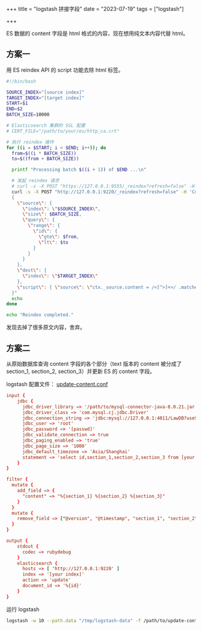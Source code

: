 +++
title = "logstash 拼接字段"
date = "2023-07-19"
tags = ["logstash"]

+++



ES 数据的 content 字段是 html 格式的内容，现在想用纯文本内容代替 html。




## 方案一

 用 ES reindex API 的 script 功能去除 html 标签。

```bash
#!/bin/bash

SOURCE_INDEX="[source index]"
TARGET_INDEX="[target index]"
START=$1
END=$2
BATCH_SIZE=10000

# Elasticsearch 集群的 SSL 配置
# CERT_FILE="/path/to/your/es/http_ca.crt"

# 执行 reindex 操作
for ((i = $START; i < $END; i++)); do
  from=$((i * BATCH_SIZE))
  to=$((from + BATCH_SIZE))

  printf "Processing batch $((i + 1)) of $END ...\n"

  # 发起 reindex 请求
  # curl -s -X POST "https://127.0.0.1:9555/_reindex?refresh=false" -H 'Content-Type: application/json' --cacert $CERT_FILE -u "elastic:[passwd]" -d "
  curl -s -X POST "http://127.0.0.1:9220/_reindex?refresh=false" -H 'Content-Type: application/json' -d "
  {
    \"source\": {
      \"index\": \"$SOURCE_INDEX\",
      \"size\": $BATCH_SIZE,
      \"query\": {
        \"range\": {
          \"id\": {
            \"gte\": $from,
            \"lt\": $to
          }
        }
      }
    },
    \"dest\": {
      \"index\": \"$TARGET_INDEX\"
    },
    \"script\": { \"source\": \"ctx._source.content = /<[^>]+>/ .matcher(ctx._source.content).replaceAll('')\" }
  }"
  echo
done

echo "Reindex completed."
```

发现去掉了很多原文内容，舍弃。



## 方案二

从原始数据库查询 content 字段的各个部分（text 版本的 content 被分成了 section_1, section_2, section_3）并更新 ES 的 content 字段。

logstash 配置文件： <u>update-content.conf</u>

```conf
input {
    jdbc {
      jdbc_driver_library => '/path/to/mysql-connector-java-8.0.21.jar'
      jdbc_driver_class => 'com.mysql.cj.jdbc.Driver'
      jdbc_connection_string => 'jdbc:mysql://127.0.0.1:4011/LawDB?useSSL=false&serverTimezone=UTC&rewriteBatchedStatements=true&autoReconnect=true'
      jdbc_user => 'root'
      jdbc_password => '[passwd]'
      jdbc_validate_connection => true
      jdbc_paging_enabled => 'true'
      jdbc_page_size => '1000'
      jdbc_default_timezone => 'Asia/Shanghai'
      statement => 'select id,section_1,section_2,section_3 from [your table]'
    }
}

filter {
  mutate {
    add_field => {
      "content" => "%{section_1} %{section_2} %{section_3}"
    }
  }
  mutate {
    remove_field => ["@version", "@timestamp", "section_1", "section_2", "section_3"]
  }
}

output {
    stdout {
      codec => rubydebug
    }
    elasticsearch {
      hosts => [ 'http://127.0.0.1:9220' ]
      index => '[your index]'
      action => 'update'
      document_id => '%{id}'
    }
}

```

运行 logstash

```bash
logstash -w 10 --path.data "/tmp/logstash-data" -f /path/to/update-content.conf
```

